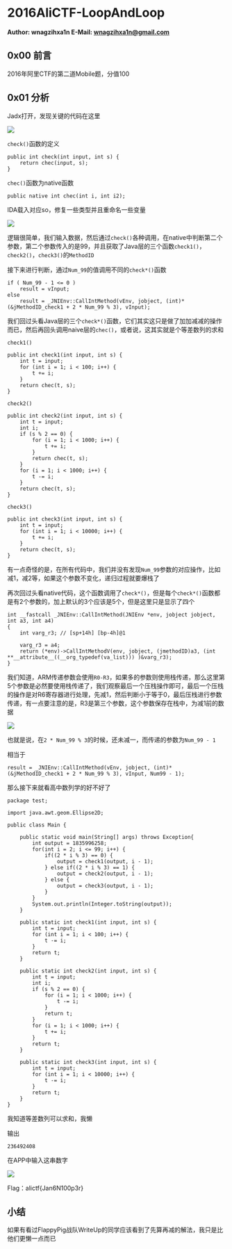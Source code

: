 # 2016AliCTF-LoopAndLoop

**Author: wnagzihxa1n
E-Mail: wnagzihxa1n@gmail.com**

## 0x00 前言
2016年阿里CTF的第二道Mobile题，分值100

## 0x01 分析
Jadx打开，发现关键的代码在这里

![](Image/1.png)

`check()`函数的定义
```
public int check(int input, int s) {
    return chec(input, s);
}
```

`chec()`函数为native函数
```
public native int chec(int i, int i2);
```

IDA载入对应so，修复一些类型并且重命名一些变量

![](Image/2.png)

逻辑很简单，我们输入数据，然后通过`check()`各种调用，在native中判断第二个参数，第二个参数传入的是99，并且获取了Java层的三个函数`check1()`，`check2()`，`check3()`的`MethodID`

接下来进行判断，通过`Num_99`的值调用不同的`check*()`函数
```
if ( Num_99 - 1 <= 0 )
    result = vInput;
else
    result = _JNIEnv::CallIntMethod(vEnv, jobject, (int)*(&jMethodID_check1 + 2 * Num_99 % 3), vInput);
```

我们回过头看Java层的三个`check*()`函数，它们其实这只是做了加加减减的操作而已，然后再回头调用naive层的`chec()`，或者说，这其实就是个等差数列的求和

`check1()`
```
public int check1(int input, int s) {
    int t = input;
    for (int i = 1; i < 100; i++) {
        t += i;
    }
    return chec(t, s);
}
```

`check2()`
```
public int check2(int input, int s) {
    int t = input;
    int i;
    if (s % 2 == 0) {
        for (i = 1; i < 1000; i++) {
            t += i;
        }
        return chec(t, s);
    }
    for (i = 1; i < 1000; i++) {
        t -= i;
    }
    return chec(t, s);
}
```

`check3()`
```
public int check3(int input, int s) {
    int t = input;
    for (int i = 1; i < 10000; i++) {
        t += i;
    }
    return chec(t, s);
}
```

有一点奇怪的是，在所有代码中，我们并没有发现`Num_99`参数的对应操作，比如减1，减2等，如果这个参数不变化，递归过程就要爆栈了

再次回过头看native代码，这个函数调用了`check*()`，但是每个`check*()`函数都是有2个参数的，加上默认的3个应该是5个，但是这里只是显示了四个
```
int __fastcall _JNIEnv::CallIntMethod(JNIEnv *env, jobject jobject, int a3, int a4)
{
    int varg_r3; // [sp+14h] [bp-4h]@1

    varg_r3 = a4;
    return (*env)->CallIntMethodV(env, jobject, (jmethodID)a3, (int **__attribute__((__org_typedef(va_list))) )&varg_r3);
}
```

我们知道，ARM传递参数会使用`R0-R3`，如果多的参数则使用栈传递，那么这里第5个参数是必然要使用栈传递了，我们观察最后一个压栈操作即可，最后一个压栈的操作是对R6寄存器进行处理，先减1，然后判断小于等于0，最后压栈进行参数传递，有一点要注意的是，R3是第三个参数，这个参数保存在栈中，为减1前的数据

![](Image/3.png)

也就是说，在`2 * Num_99 % 3`的时候，还未减一，而传递的参数为`Num_99 - 1`

相当于
```
result = _JNIEnv::CallIntMethod(vEnv, jobject, (int)*(&jMethodID_check1 + 2 * Num_99 % 3), vInput, Num99 - 1);
```

那么接下来就看高中数列学的好不好了
```
package test;

import java.awt.geom.Ellipse2D;

public class Main {
	
	public static void main(String[] args) throws Exception{
		int output = 1835996258;
		for(int i = 2; i <= 99; i++) {
			if((2 * i % 3) == 0) {
				output = check1(output, i - 1);
			} else if((2 * i % 3) == 1) {
				output = check2(output, i - 1);
			} else {
				output = check3(output, i - 1);
			}
		}
		System.out.println(Integer.toString(output));
	}

    public static int check1(int input, int s) {
        int t = input;
        for (int i = 1; i < 100; i++) {
            t -= i;
        }
        return t;
    }

    public static int check2(int input, int s) {
        int t = input;
        int i;
        if (s % 2 == 0) {
            for (i = 1; i < 1000; i++) {
                t -= i;
            }
            return t;
        }
        for (i = 1; i < 1000; i++) {
            t += i;
        }
        return t;
    }

    public static int check3(int input, int s) {
        int t = input;
        for (int i = 1; i < 10000; i++) {
            t -= i;
        }
        return t;
    }
}
```

我知道等差数列可以求和，我懒

输出
```
236492408
```

在APP中输入这串数字

![](Image/4.jpg)

Flag：alictf{Jan6N100p3r}

## 小结
如果有看过FlappyPig战队WriteUp的同学应该看到了先算再减的解法，我只是比他们更懒一点而已